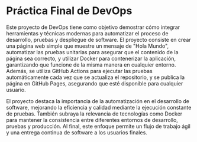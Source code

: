 # Práctica Final de DevOps

Este proyecto de DevOps tiene como objetivo demostrar cómo integrar herramientas y técnicas modernas para automatizar el proceso de desarrollo, pruebas y despliegue de software. El proyecto consiste en crear una página web simple que muestre un mensaje de "Hola Mundo", automatizar las pruebas unitarias para asegurar que el contenido de la página sea correcto, y utilizar Docker para contenerizar la aplicación, garantizando que funcione de la misma manera en cualquier entorno. Además, se utiliza GitHub Actions para ejecutar las pruebas automáticamente cada vez que se actualiza el repositorio, y se publica la página en GitHub Pages, asegurando que esté disponible para cualquier usuario.

El proyecto destaca la importancia de la automatización en el desarrollo de software, mejorando la eficiencia y calidad mediante la ejecución constante de pruebas. También subraya la relevancia de tecnologías como Docker para mantener la consistencia entre diferentes entornos de desarrollo, pruebas y producción. Al final, este enfoque permite un flujo de trabajo ágil y una entrega continua de software a los usuarios finales.
